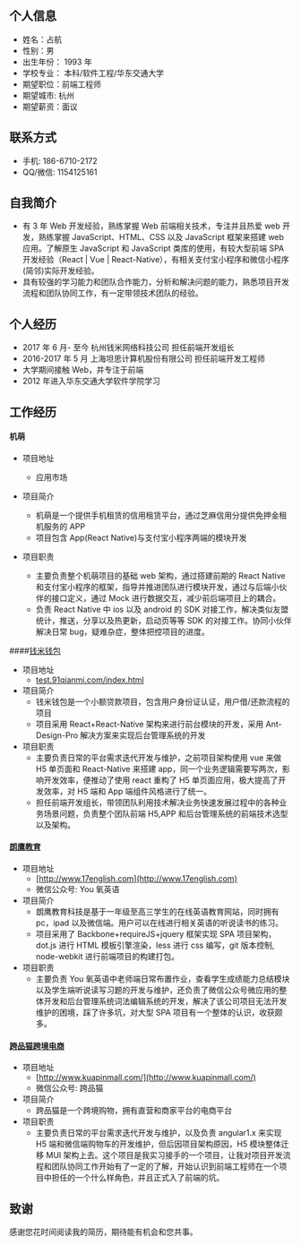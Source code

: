 ## 个人信息

- 姓名：占航
- 性别：男
- 出生年份： 1993 年
- 学校专业： 本科/软件工程/华东交通大学
- 期望职位：前端工程师
- 期望城市: 杭州
- 期望薪资：面议

## 联系方式

- 手机: 186-6710-2172
- QQ/微信: 1154125161

## 自我简介

- 有 3 年 Web 开发经验，熟练掌握 Web 前端相关技术，专注并且热爱 web 开发，熟练掌握 JavaScript、HTML、CSS 以及 JavaScript 框架来搭建 web 应用。了解原生 JavaScript 和 JavaScript 类库的使用，有较大型前端 SPA 开发经验（React | Vue | React-Native），有相关支付宝小程序和微信小程序(简邻)实际开发经验。
- 具有较强的学习能力和团队合作能力，分析和解决问题的能力，熟悉项目开发流程和团队协同工作，有一定带领技术团队的经验。

## 个人经历

- 2017 年 6 月- 至今 杭州钱米网络科技公司 担任前端开发组长
- 2016-2017 年 5 月 上海坦思计算机股份有限公司 担任前端开发工程师
- 大学期间接触 Web，并专注于前端
- 2012 年进入华东交通大学软件学院学习

## 工作经历

#### 机萌

- 项目地址

  - 应用市场

- 项目简介

  - 机萌是一个提供手机租赁的信用租赁平台，通过芝麻信用分提供免押金租机服务的 APP
  - 项目包含 App(React Native)与支付宝小程序两端的模块开发

- 项目职责

  - 主要负责整个机萌项目的基础 web 架构，通过搭建前期的 React Native 和支付宝小程序的框架，指导并推进团队进行模块开发，通过与后端小伙伴的接口定义，通过 Mock 进行数据交互，减少前后端项目上的耦合。
  - 负责 React Native 中 ios 以及 android 的 SDK 对接工作，解决类似友盟统计，推送，分享以及热更新，启动页等等 SDK 的对接工作。协同小伙伴解决日常 bug，疑难杂症，整体把控项目的进度。

####[钱米钱包](test.91qianmi.com/index.html)

- 项目地址
  - [test.91qianmi.com/index.html](test.91qianmi.com/index.html)
- 项目简介
  - 钱米钱包是一个小额贷款项目，包含用户身份证认证，用户借/还款流程的项目
  - 项目采用 React+React-Native 架构来进行前台模块的开发，采用 Ant-Design-Pro 解决方案来实现后台管理系统的开发
- 项目职责
  - 主要负责日常的平台需求迭代开发与维护，之前项目架构使用 vue 来做 H5 单页面和 React-Native 来搭建 app，同一个业务逻辑需要写两次，影响开发效率，便推动了使用 react 重构了 H5 单页面应用，极大提高了开发效率，对 H5 端和 App 端组件风格进行了统一。
  - 担任前端开发组长，带领团队利用技术解决业务快速发展过程中的各种业务场景问题，负责整个团队前端 H5,APP 和后台管理系统的前端技术选型以及架构。

#### [朗鹰教育](http://www.17english.com)

- 项目地址
  - [http://www.17english.com](http://www.17english.com)
  - 微信公众号: You 氧英语
- 项目简介
  - 朗鹰教育科技是基于一年级至高三学生的在线英语教育网站，同时拥有 pc，ipad 以及微信端。用户可以在线进行相关英语的听说读书的练习。
  - 项目采用了 Backbone+requireJS+jquery 框架实现 SPA 项目架构，dot.js 进行 HTML 模板引擎渲染，less 进行 css 编写，git 版本控制, node-webkit 进行前端项目的构建打包。
- 项目职责
  - 主要负责 You 氧英语中老师端日常布置作业，查看学生成绩能力总结模块以及学生端听说读写习题的开发与维护，还负责了微信公众号微应用的整体开发和后台管理系统词法编辑系统的开发，解决了该公司项目无法开发维护的困境，踩了许多坑，对大型 SPA 项目有一个整体的认识，收获颇多。

#### [跨品猫跨境电商](http://www.kuapinmall.com/)

- 项目地址
  - [http://www.kuapinmall.com/](http://www.kuapinmall.com/)
  - 微信公众号: 跨品猫
- 项目简介
  - 跨品猫是一个跨境购物，拥有直营和商家平台的电商平台
- 项目职责
  - 主要负责日常的平台需求迭代开发与维护，以及负责 angular1.x 来实现 H5 端和微信端购物车的开发维护，但后因项目架构原因，H5 模块整体迁移 MUI 架构上去。这个项目是我实习接手的一个项目，让我对项目开发流程和团队协同工作开始有了一定的了解，开始认识到前端工程师在一个项目中担任的一个什么样角色，并且正式入了前端的坑。

## 致谢

感谢您花时间阅读我的简历，期待能有机会和您共事。
